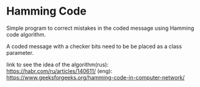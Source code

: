 # Hamming Code
Simple program to correct mistakes in the coded message using Hamming code algorithm.

A coded message with a checker bits need to be be placed as a class parameter.

link to see the idea of the algorithm(rus): https://habr.com/ru/articles/140611/
(eng): https://www.geeksforgeeks.org/hamming-code-in-computer-network/
